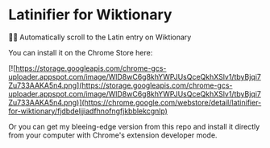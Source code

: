 # Latinifier for Wiktionary
👨‍🏫 Automatically scroll to the Latin entry on Wiktionary

You can install it on the Chrome Store here: 

[![https://storage.googleapis.com/chrome-gcs-uploader.appspot.com/image/WlD8wC6g8khYWPJUsQceQkhXSlv1/tbyBjqi7Zu733AAKA5n4.png](https://storage.googleapis.com/chrome-gcs-uploader.appspot.com/image/WlD8wC6g8khYWPJUsQceQkhXSlv1/tbyBjqi7Zu733AAKA5n4.png)](https://chrome.google.com/webstore/detail/latinifier-for-wiktionary/fjdbdeljjiadfhnofngfjkbblekcgnlp)


Or you can get my bleeing-edge version from this repo and install it directly from your computer with Chrome's extension developer mode.

